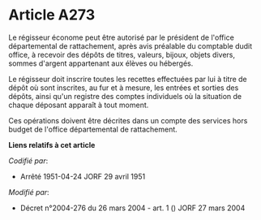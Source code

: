 # Article A273

Le régisseur économe peut être autorisé par le président de l'office départemental de rattachement, après avis préalable du
comptable dudit office, à recevoir des dépôts de titres, valeurs, bijoux, objets divers, sommes d'argent appartenant aux
élèves ou hébergés.

Le régisseur doit inscrire toutes les recettes effectuées par lui à titre de dépôt où sont inscrites, au fur et à mesure, les
entrées et sorties des dépôts, ainsi qu'un registre des comptes individuels où la situation de chaque déposant apparaît à
tout moment.

Ces opérations doivent être décrites dans un compte des services hors budget de l'office départemental de rattachement.

**Liens relatifs à cet article**

_Codifié par_:

  - Arrêté 1951-04-24 JORF 29 avril 1951

_Modifié par_:

  - Décret n°2004-276 du 26 mars 2004 - art. 1 () JORF 27 mars 2004
